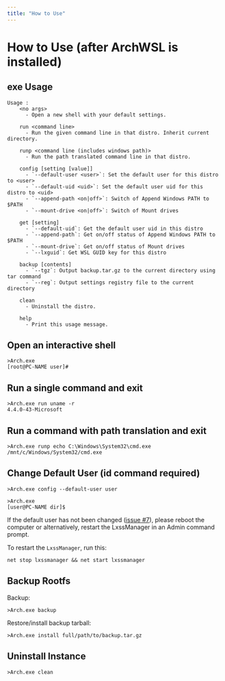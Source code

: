 ```yaml
---
title: "How to Use"
---
```

# How to Use (after ArchWSL is installed)

## exe Usage

```
Usage :
    <no args>
      - Open a new shell with your default settings.

    run <command line>
      - Run the given command line in that distro. Inherit current directory.

    runp <command line (includes windows path)>
      - Run the path translated command line in that distro.

    config [setting [value]]
      - `--default-user <user>`: Set the default user for this distro to <user>
      - `--default-uid <uid>`: Set the default user uid for this distro to <uid>
      - `--append-path <on|off>`: Switch of Append Windows PATH to $PATH
      - `--mount-drive <on|off>`: Switch of Mount drives

    get [setting]
      - `--default-uid`: Get the default user uid in this distro
      - `--append-path`: Get on/off status of Append Windows PATH to $PATH
      - `--mount-drive`: Get on/off status of Mount drives
      - `--lxguid`: Get WSL GUID key for this distro

    backup [contents]
      - `--tgz`: Output backup.tar.gz to the current directory using tar command
      - `--reg`: Output settings registry file to the current directory

    clean
      - Uninstall the distro.

    help
      - Print this usage message.
```


## Open an interactive shell

```
>Arch.exe
[root@PC-NAME user]#
```

## Run a single command and exit

```
>Arch.exe run uname -r
4.4.0-43-Microsoft
```

## Run a command with path translation and exit

```
>Arch.exe runp echo C:\Windows\System32\cmd.exe
/mnt/c/Windows/System32/cmd.exe
```

## Change Default User (id command required)

```
>Arch.exe config --default-user user

>Arch.exe
[user@PC-NAME dir]$
```

If the default user has not been changed
([issue #7](https://github.com/yuk7/ArchWSL/issues/7)),
please reboot the computer or alternatively, restart the LxssManager in an Admin
command prompt.

To restart the `LxssManager`, run this:

```batch
net stop lxssmanager && net start lxssmanager
```

## Backup Rootfs

Backup:

```
>Arch.exe backup
```

Restore/install backup tarball:

```
>Arch.exe install full/path/to/backup.tar.gz
```

## Uninstall Instance

```
>Arch.exe clean
```
